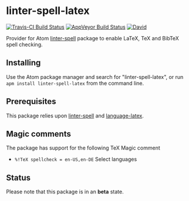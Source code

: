 # linter-spell-latex

[![Travis-CI Build Status](https://img.shields.io/travis/AtomLinter/linter-spell-latex/master.svg?label=Linux/OSX%20build)](https://travis-ci.org/AtomLinter/linter-spell-latex)
[![AppVeyor Build Status](https://img.shields.io/appveyor/ci/yitzchak/linter-spell-latex/master.svg?label=Windows%20build)](https://ci.appveyor.com/project/yitzchak/linter-spell-latex)
[![David](https://img.shields.io/david/AtomLinter/linter-spell-latex.svg)](https://david-dm.org/AtomLinter/linter-spell-latex)

Provider for Atom [linter-spell](https://atom.io/packages/linter-spell) package
to enable LaTeX, TeX and BibTeX spell checking.

## Installing

Use the Atom package manager and search for "linter-spell-latex", or run
`apm install linter-spell-latex` from the command line.

## Prerequisites

This package relies upon [linter-spell](https://atom.io/packages/linter-spell)
and [language-latex](https://atom.io/packages/language-latex).

## Magic comments

The package has support for the following TeX Magic comment

*   `%!TeX spellcheck = en-US,en-DE` Select languages

## Status

Please note that this package is in an **beta** state.
